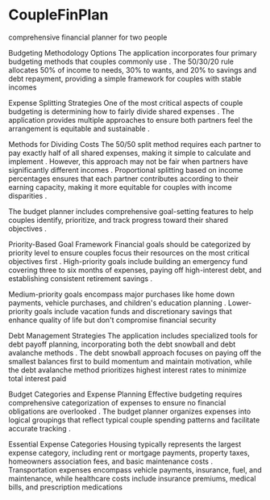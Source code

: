 # CoupleFinPlan
comprehensive financial planner for two people

Budgeting Methodology Options
The application incorporates four primary budgeting methods that couples commonly use . The 50/30/20 rule allocates 50% of income to needs, 30% to wants, and 20% to savings and debt repayment, providing a simple framework for couples with stable incomes

Expense Splitting Strategies
One of the most critical aspects of couple budgeting is determining how to fairly divide shared expenses . The application provides multiple approaches to ensure both partners feel the arrangement is equitable and sustainable .

Methods for Dividing Costs
The 50/50 split method requires each partner to pay exactly half of all shared expenses, making it simple to calculate and implement . However, this approach may not be fair when partners have significantly different incomes . Proportional splitting based on income percentages ensures that each partner contributes according to their earning capacity, making it more equitable for couples with income disparities .

The budget planner includes comprehensive goal-setting features to help couples identify, prioritize, and track progress toward their shared objectives .

Priority-Based Goal Framework
Financial goals should be categorized by priority level to ensure couples focus their resources on the most critical objectives first . High-priority goals include building an emergency fund covering three to six months of expenses, paying off high-interest debt, and establishing consistent retirement savings .

Medium-priority goals encompass major purchases like home down payments, vehicle purchases, and children's education planning . Lower-priority goals include vacation funds and discretionary savings that enhance quality of life but don't compromise financial security

Debt Management Strategies
The application includes specialized tools for debt payoff planning, incorporating both the debt snowball and debt avalanche methods . The debt snowball approach focuses on paying off the smallest balances first to build momentum and maintain motivation, while the debt avalanche method prioritizes highest interest rates to minimize total interest paid

Budget Categories and Expense Planning
Effective budgeting requires comprehensive categorization of expenses to ensure no financial obligations are overlooked . The budget planner organizes expenses into logical groupings that reflect typical couple spending patterns and facilitate accurate tracking .

Essential Expense Categories
Housing typically represents the largest expense category, including rent or mortgage payments, property taxes, homeowners association fees, and basic maintenance costs . Transportation expenses encompass vehicle payments, insurance, fuel, and maintenance, while healthcare costs include insurance premiums, medical bills, and prescription medications

